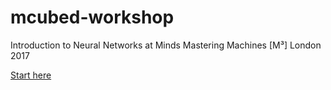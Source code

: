 # mcubed-workshop
Introduction to Neural Networks at Minds Mastering Machines [M³] London 2017

[Start here](workshop.ipynb)
